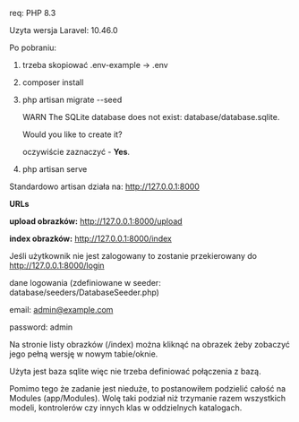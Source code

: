 req: PHP 8.3

Uzyta wersja Laravel: 10.46.0

Po pobraniu:

1. trzeba skopiować .env-example -> .env
2. composer install
3. php artisan migrate --seed

   WARN  The SQLite database does not exist: database/database.sqlite.
   
   Would you like to create it?

   oczywiście zaznaczyć - **Yes**.

4. php artisan serve

Standardowo artisan działa na: http://127.0.0.1:8000

**URLs**

**upload obrazków:** http://127.0.0.1:8000/upload

**index obrazków:** http://127.0.0.1:8000/index

Jeśli użytkownik nie jest zalogowany to zostanie przekierowany do http://127.0.0.1:8000/login

dane logowania (zdefiniowane w seeder: database/seeders/DatabaseSeeder.php)

email: admin@example.com

password: admin


Na stronie listy obrazków (/index) można kliknąć na obrazek żeby zobaczyć jego pełną wersję w nowym tabie/oknie.

Użyta jest baza sqlite więc nie trzeba definiować połączenia z bazą.

Pomimo tego że zadanie jest nieduże, to postanowiłem podzielić całość na Modules (app/Modules).
Wolę taki podział niż trzymanie razem wszystkich modeli, kontrolerów czy innych klas w oddzielnych katalogach.



